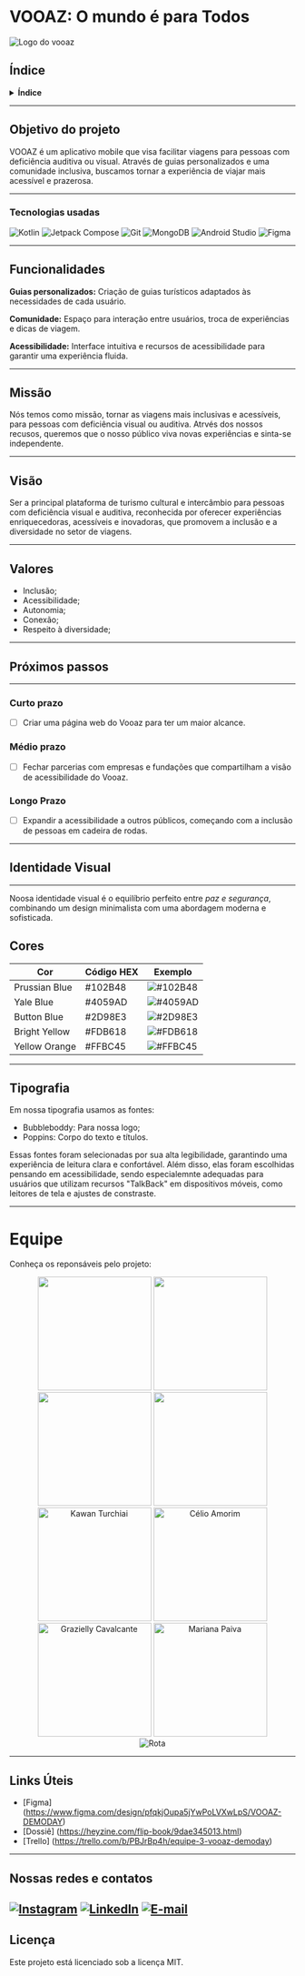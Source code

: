 # VOOAZ: O mundo é para Todos


![Logo do vooaz](/equipe/vooazPNG.png)


## Índice

<details>
  <summary><strong>Índice</strong></summary>
	
1. [Objetivo do projeto](#objetivo-do-projeto)
2. [Tecnologias usadas](#tecnologias-usadas)
3. [Funcionalidades](#funcionalidades)
4. [Missão](#missão)
5. [Visão](#visão)
6. [Valores](#valores)
7. [Próximos passos](#próximos-passos)
8. [Equipe](#equipe)
9. [Links Úteis](#links-úteis)
10. [Nossas redes e contatos](#nossas-redes-e-contatos)
11. [Licença](#licença)
12. [Agradecimentos](#agradecimentos)

</details>

---

## Objetivo do projeto 

VOOAZ é um aplicativo mobile que visa facilitar viagens para pessoas com deficiência auditiva ou visual. Através de guias personalizados e uma comunidade inclusiva, buscamos tornar a experiência de viajar mais acessível e prazerosa.

---

### Tecnologias usadas
![Kotlin](https://img.shields.io/badge/Kotlin-7F52FF?style=flat&logo=kotlin&logoColor=white)
![Jetpack Compose](https://img.shields.io/badge/Jetpack%20Compose-03D1B4?style=flat&logo=jetpack&logoColor=white)
![Git](https://img.shields.io/badge/Git-F05032?style=flat&logo=git&logoColor=white)
![MongoDB](https://img.shields.io/badge/MongoDB-47A248?style=flat&logo=mongodb&logoColor=white)
![Android Studio](https://img.shields.io/badge/Android%20Studio-3DDC84?style=flat&logo=android-studio&logoColor=white)
![Figma](https://img.shields.io/badge/Figma-F24E1E?style=flat&logo=figma&logoColor=white)

---

## Funcionalidades 

 **Guias personalizados:**
 Criação de guias turísticos adaptados às necessidades de cada usuário.

 **Comunidade:** 
 Espaço para interação entre usuários, troca de experiências e dicas de viagem.

 **Acessibilidade:** 
 Interface intuitiva e recursos de acessibilidade para garantir uma experiência fluida.

  ---

## Missão
Nós temos como missão, tornar as viagens mais inclusivas e acessíveis, para pessoas com deficiência visual ou auditiva. Atrvés dos nossos recusos, queremos que o nosso público viva novas experiências e sinta-se independente.

---

## Visão
Ser a principal plataforma de turismo cultural e intercâmbio para pessoas com deficiência visual e auditiva, reconhecida por oferecer experiências enriquecedoras, acessíveis e inovadoras, que promovem a inclusão e a diversidade no setor de viagens.

---

## Valores
* Inclusão;
* Acessibilidade;
* Autonomia;
* Conexão;
* Respeito à diversidade;

---

## Próximos passos 

---

### Curto prazo

- [ ] Criar uma página web do Vooaz para ter um maior alcance.

### Médio prazo
- [ ] Fechar parcerias com empresas e fundações que compartilham a visão de acessibilidade do Vooaz.

### Longo Prazo

- [ ] Expandir a acessibilidade a outros públicos, começando com a inclusão de pessoas em cadeira de rodas.

---
## Identidade Visual
---

Noosa identidade visual é o equilíbrio perfeito entre *paz e segurança*, combinando um design minimalista com uma abordagem moderna e sofisticada.

**Cores**
---
| Cor           | Código HEX | Exemplo    |
|---------------|------------|------------|
| Prussian Blue | #102B48    | ![#102B48](https://via.placeholder.com/15/102B48/102B48) |
| Yale Blue     | #4059AD    | ![#4059AD](https://via.placeholder.com/15/4059AD/4059AD) |
| Button Blue   | #2D98E3    | ![#2D98E3](https://via.placeholder.com/15/2D98E3/2D98E3)|
| Bright Yellow | #FDB618    | ![#FDB618](https://via.placeholder.com/15/FDB618/FDB618) |
| Yellow Orange | #FFBC45    | ![#FFBC45](https://via.placeholder.com/15/FFBC45/FFBC45) |
---
**Tipografia**
---
Em nossa tipografia usamos as fontes:

* Bubbleboddy: Para nossa logo;
* Poppins: Corpo do texto e títulos.


Essas fontes foram selecionadas por sua alta legibilidade, garantindo uma experiência de leitura clara e confortável. Além disso, elas foram escolhidas pensando em acessibilidade, sendo especialemnte adequadas para usuários que utilizam recursos "TalkBack" em dispositivos móveis, como leitores de tela e ajustes de constraste.

---

# Equipe 

Conheça os reponsáveis pelo projeto:

<div align="center">
	<a href="https://www.linkedin.com/in/heloisamendess/" target="_blank"><img src="/equipe/Heloo.png" height="200"></a>
	<a href="https://www.linkedin.com/in/danilo-alcantara-096094210/" target="_blank"><img src="/equipe/Daniloo.png" height="200"></a>
	<a href="https://www.linkedin.com/in/gustavo-cunha-aa9175239/" target="_blank"><img src="/equipe/Gustavoo.png" height="200"></a>
	<a href="https://www.linkedin.com/in/iury-sven-costa/" target="_blank"><img src="/equipe/Iuryy.png" height="200"></a>
	<a href="https://www.linkedin.com/in/celio-amorim/" target="_blank"><img src="/equipe/Kawann.png" alt='Kawan Turchiai' width="200"></a>
 	<a href="https://www.linkedin.com/in/kawan-barbosa-turchiai-aa9a52202/" target="_blank"><img src="/equipe/Celioo.png" alt='Célio Amorim' width="200"></a>
        <a href="https://www.linkedin.com/in/grazy-coliveira/" target="_blank"><img src="/equipe/Grazii.png" alt='Grazielly Cavalcante' width="200"></a>
        <a href="https://www.linkedin.com/in/mariana-paiva-013ba7287/" target="_blank"><img src="/equipe/Marii.png" alt='Mariana Paiva' width="200"></a>
	</div>

 <div style="text-align: center;">
  <img src="/equipe/Avião_rota.png" alt="Rota">
</div>

---

## Links Úteis 

* [Figma]  (https://www.figma.com/design/pfqkjOupa5jYwPoLVXwLpS/VOOAZ-DEMODAY)
* [Dossiê] (https://heyzine.com/flip-book/9dae345013.html)
* [Trello] (https://trello.com/b/PBJrBp4h/equipe-3-vooaz-demoday)

---

## Nossas redes e contatos 
[![Instagram](https://img.icons8.com/fluency/48/instagram-new.png)](https://www.instagram.com/vooaz_)
[![LinkedIn](https://img.icons8.com/fluency/48/linkedin.png)](https://www.linkedin.com/company/vooaz/)
[![E-mail](https://img.icons8.com/fluency/48/email.png)](mailto:vooaz.mpt@gmail.com)
---

## Licença 

Este projeto está licenciado sob a licença MIT.

<!--

**Here are some ideas to get you started:**

🙋‍♀️ A short introduction - what is your organization all about?
🌈 Contribution guidelines - how can the community get involved?
👩‍💻 Useful resources - where can the community find your docs? Is there anything else the community should know?
🍿 Fun facts - what does your team eat for breakfast?
🧙 Remember, you can do mighty things with the power of [Markdown](https://docs.github.com/github/writing-on-github/getting-started-with-writing-and-formatting-on-github/basic-writing-and-formatting-syntax)
-->
